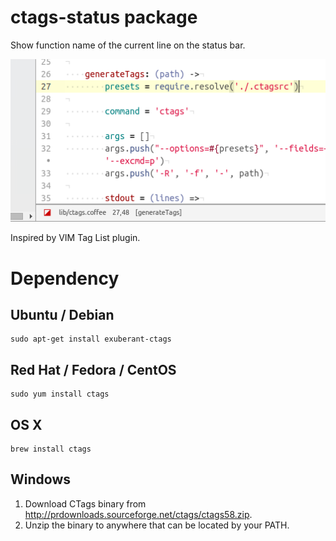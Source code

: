 # ctags-status package

Show function name of the current line on the status bar.

![A screenshot of ctags-status package](/docs/screenshot.png?raw=true)

Inspired by VIM Tag List plugin.


# Dependency

## Ubuntu / Debian

```
sudo apt-get install exuberant-ctags
```

## Red Hat / Fedora / CentOS

```
sudo yum install ctags
```

## OS X

```
brew install ctags
```

## Windows

1. Download CTags binary from http://prdownloads.sourceforge.net/ctags/ctags58.zip.
2. Unzip the binary to anywhere that can be located by your PATH.
